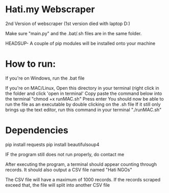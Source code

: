 # Hati.my Webscraper

2nd Version of webscraper (1st version died with laptop D:)

Make sure "main.py" and the .bat/.sh files are in the same folder.

HEADSUP- A couple of pip modules will be installed onto your machine

# How to run:
If you're on Windows, run the .bat file

If you're on MAC/Linux,
Open this directory in your terminal (right click in the folder and click 'open in terminal'
Copy paste the command below into the terminal
"chmod +x runMAC.sh"
Press enter
You should now be able to run the file as an executable by double clicking on the .sh file
If it still only brings up the text editor, run this command in your terminal
"./runMAC.sh"

# Dependencies
pip install requests
pip install beautifulsoup4


IF the program still does not run properly, do contact me

After executing the program, a terminal should appear counting through records.
It should also output a CSV file named "Hati NGOs"

The CSV file will have a maximum of 1000 records.
If the records scraped exceed that, the file will split into another CSV file
